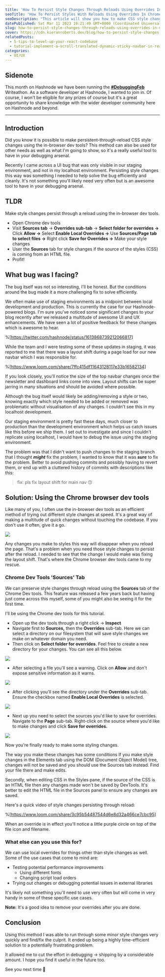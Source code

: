 ```yaml
---
title: 'How To Persist Style Changes Through Reloads Using Overrides In Dev Tools'
seoTitle: 'How To Persist Styles With Reloads Using Overrides In Chrome Dev Tools'
seoDescription: "This article will show you how to make CSS style changes that persist through reloads using the Chrome browser dev tools? Let's see how it's done!"
datePublished: Sat Mar 11 2023 19:21:49 GMT+0000 (Coordinated Universal Time)
slug: how-to-persist-style-changes-through-reloads-using-overrides-in-dev-tools
cover: https://cdn.kieranroberts.dev/blog/how-to-persist-style-changes-through-reloads-using-overrides-in-dev-tools-cover.webp
relatedPosts:
  - 5-tips-to-level-up-your-react-codebase
  - tutorial-implement-a-scroll-translated-dynamic-sticky-navbar-in-react
categories:
  - UI/UX
---
```


## Sidenote

This month on Hashnode we have been running the [**#DebuggingFeb**](https://hashnode.com/n/debuggingfeb) Writeathon. As a software developer at Hashnode, I wanted to join in. Of course, I won't be eligible for any prizes of course but it's a great opportunity to share knowledge with the wider developer community here on Hashnode and beyond.

---

## Introduction

Did you know it is possible to make persistent-through-reload CSS style changes using the in-browser dev tools? This method can also be used for other needs as well as what I'm going to show, so it's a really useful tool to have in your debugging arsenal.

Recently I came across a UI bug that was only visible in our staging environment, and not in my localhost environment. Persisting style changes this way was something I needed to help solve the bug efficiently and cleanly. It's not something you'll likely need very often but is an awesome tool to have in your debugging arsenal.

## TLDR

Make style changes persist through a reload using the in-browser dev tools.

- Open Chrome dev tools
- Visit **Sources tab** -&gt; **Overrides sub-tab** -&gt; **Select folder for overrides -&gt;** Click **Allow -&gt;** Select **Enable Local Overrides -&gt;** Use **Sources/Page tab to select files -&gt;** Right click **Save for Overrides -&gt;** Make your style changes
- User the **Sources** tab for style changes if the source of the styles (CSS) is coming from an HTML file.
- Profit!

## What bug was I facing?

The bug itself was not so interesting, I'll be honest. But the conditions around the bug made it a more challenging fix to solve efficiently.

We often make use of staging environments as a midpoint between local development and production. This is currently the case for our Hashnode-powered blogs. I'm sure you've noticed some significant changes to your blog recently after we released a multitude of awesome UI and UX enhancements. We have seen a lot of positive feedback for these changes which is awesome to hear.

%[https://twitter.com/hashnode/status/1613868739212066817]

While the team and I were testing some of these updates in staging, it was reported to me that there was a layout shift during a page load for our new navbar which I was responsible for.

%[https://www.loom.com/share/7ffc415df11643128117e33b16582134]

If you look closely, you'll notice the size of the top navbar changes once the newsletter and dashboard links come into view. Layout shifts can be super jarring in many situations and should be avoided where possible.

Although the bug itself would likely be adding/removing a style or two, knowing exactly which style needed to be added or removed was problematic without visualisation of any changes. I couldn't see this in my localhost development.

Our staging environment is pretty fast these days, much closer to production than the development environment which helps us catch issues like this before we ship them. I set out to investigate and since I couldn't replicate using localhost, I would have to debug the issue using the staging environment.

The problem was that I didn't want to push changes to the staging branch that I thought **_might_** fix the problem, I wanted to know that it was **_sure_** to fix the problem. Better to avoid pushing commits and possibly having to revert them, or end up with a cluttered history of commits with descriptions like this:

> fix: pls fix layout shift for main nav 🙃

## Solution: Using the Chrome browser dev tools

Like many of you, I often use the in-browser dev tools as an efficient method of trying out different style changes at speed. It's a great way of making a multitude of quick changes without touching the codebase. If you don't use it often, give it a go.

![](https://cdn.hashnode.com/res/hashnode/image/upload/v1676717234284/d48902de-c1ca-41a5-8f6f-6bbde6d17fcf.png)

Any changes you make to styles this way will disappear when you reload the page. That's a problem when you need those style changes to persist after the reload. I needed to see that the change I would make was fixing the layout shift. That's where the Chrome browser dev tools came to my rescue.

### Chrome Dev Tools 'Sources' Tab

We can preserve style changes through reload using the **Sources** tab of the Chrome Dev tools. This feature was released a few years back but having just come across this myself, some of you might also be seeing it for the first time.

I'll be using the Chrome dev tools for this tutorial.

- Open up the dev tools through a right click -&gt; **Inspect**
- Navigate first to **Sources,** then the **Overrides** sub-tab.
  Here we can select a directory on our filesystem that will save style changes we make on whatever domain you need.
- Then click on **Select folder for overrides**. Feel free to create a new directory for your changes. You can see all this below.

![](https://cdn.hashnode.com/res/hashnode/image/upload/v1676717406885/ff8e3f99-a222-42c1-8451-a09d5cdcefd0.png)

- After selecting a file you'll see a warning. Click on **Allow** and don't expose sensitive information as it warns.

![](https://cdn.hashnode.com/res/hashnode/image/upload/v1676717656528/c02263ea-f519-4a8f-bf7c-453794d8ff43.png)

- After clicking you'll see the directory under the **Overrides** sub-tab. Ensure the checkbox named **Enable Local Overrides** is selected.

![](https://cdn.hashnode.com/res/hashnode/image/upload/v1676718139560/28c6a2a1-3e56-4853-99a0-c1947e0e4a1d.png)

- Next up you need to select the sources you'd like to save for overrides. Navigate to the **Page** sub-tab. Right-click on the source where you'd like to make changes and click **Save for overrides.**

![](https://cdn.hashnode.com/res/hashnode/image/upload/v1676717890350/1f8f4cf9-527b-4b0b-a5ae-61acbb9ae33b.png)

Now you're finally ready to make some styling changes.

The way you make these changes has some conditions If you make style changes in the Elements tab using the DOM (Document Object Model) tree, changes will not be saved and you should use the Sources tab instead. Find your file there and make edits.

Secondly, when editing CSS in the Styles pane, if the source of the CSS is an HTML file then any changes made won't be saved by DevTools. It's better to edit the HTML file in the Sources panel to ensure any changes are saved.

Here's a quick video of style changes persisting through reload:

%[https://www.loom.com/share/3c95b54487544d6e8d32a466ce7cbc95]

When an override is in effect you'll notice a little purple circle on top of the file icon and filename.

### What else can you use this for?

We can use local overrides for things other than style changes as well. Some of the use cases that come to mind are:

- Testing potential performance improvements
  - Using different fonts
  - Changing script load orders
- Trying out changes or debugging potential issues in external libraries

It's likely not something you'll need to use very often but will come in very handy in some of these specific use cases.

**Note:** It's a good idea to remove your overrides after you are done.

## Conclusion

Using this method I was able to run through some minor style changes very quickly and find/fix the culprit. It ended up being a highly time-efficient solution to a potentially frustrating problem.

It allowed me to cut the effort in debugging -&gt; shipping by a considerable amount. I hope you find it useful in the future too.

See you next time 👋
